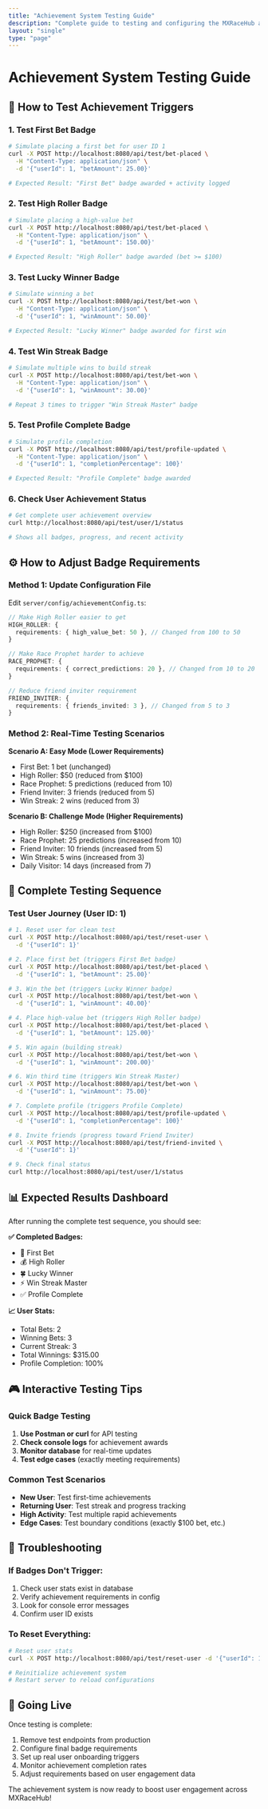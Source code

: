 ```yaml
---
title: "Achievement System Testing Guide"
description: "Complete guide to testing and configuring the MXRaceHub achievement system"
layout: "single"
type: "page"
---
```


# Achievement System Testing Guide

## 🎯 How to Test Achievement Triggers

### 1. **Test First Bet Badge**
```bash
# Simulate placing a first bet for user ID 1
curl -X POST http://localhost:8080/api/test/bet-placed \
  -H "Content-Type: application/json" \
  -d '{"userId": 1, "betAmount": 25.00}'

# Expected Result: "First Bet" badge awarded + activity logged
```

### 2. **Test High Roller Badge**
```bash
# Simulate placing a high-value bet
curl -X POST http://localhost:8080/api/test/bet-placed \
  -H "Content-Type: application/json" \
  -d '{"userId": 1, "betAmount": 150.00}'

# Expected Result: "High Roller" badge awarded (bet >= $100)
```

### 3. **Test Lucky Winner Badge**
```bash
# Simulate winning a bet
curl -X POST http://localhost:8080/api/test/bet-won \
  -H "Content-Type: application/json" \
  -d '{"userId": 1, "winAmount": 50.00}'

# Expected Result: "Lucky Winner" badge awarded for first win
```

### 4. **Test Win Streak Badge**
```bash
# Simulate multiple wins to build streak
curl -X POST http://localhost:8080/api/test/bet-won \
  -H "Content-Type: application/json" \
  -d '{"userId": 1, "winAmount": 30.00}'

# Repeat 3 times to trigger "Win Streak Master" badge
```

### 5. **Test Profile Complete Badge**
```bash
# Simulate profile completion
curl -X POST http://localhost:8080/api/test/profile-updated \
  -H "Content-Type: application/json" \
  -d '{"userId": 1, "completionPercentage": 100}'

# Expected Result: "Profile Complete" badge awarded
```

### 6. **Check User Achievement Status**
```bash
# Get complete user achievement overview
curl http://localhost:8080/api/test/user/1/status

# Shows all badges, progress, and recent activity
```

## ⚙️ How to Adjust Badge Requirements

### Method 1: Update Configuration File
Edit `server/config/achievementConfig.ts`:

```typescript
// Make High Roller easier to get
HIGH_ROLLER: {
  requirements: { high_value_bet: 50 }, // Changed from 100 to 50
}

// Make Race Prophet harder to achieve  
RACE_PROPHET: {
  requirements: { correct_predictions: 20 }, // Changed from 10 to 20
}

// Reduce friend inviter requirement
FRIEND_INVITER: {
  requirements: { friends_invited: 3 }, // Changed from 5 to 3
}
```

### Method 2: Real-Time Testing Scenarios

**Scenario A: Easy Mode (Lower Requirements)**
- First Bet: 1 bet (unchanged)
- High Roller: $50 (reduced from $100)
- Race Prophet: 5 predictions (reduced from 10)
- Friend Inviter: 3 friends (reduced from 5)
- Win Streak: 2 wins (reduced from 3)

**Scenario B: Challenge Mode (Higher Requirements)**
- High Roller: $250 (increased from $100)
- Race Prophet: 25 predictions (increased from 10)
- Friend Inviter: 10 friends (increased from 5)
- Win Streak: 5 wins (increased from 3)
- Daily Visitor: 14 days (increased from 7)

## 🧪 Complete Testing Sequence

### Test User Journey (User ID: 1)
```bash
# 1. Reset user for clean test
curl -X POST http://localhost:8080/api/test/reset-user \
  -d '{"userId": 1}'

# 2. Place first bet (triggers First Bet badge)
curl -X POST http://localhost:8080/api/test/bet-placed \
  -d '{"userId": 1, "betAmount": 25.00}'

# 3. Win the bet (triggers Lucky Winner badge)
curl -X POST http://localhost:8080/api/test/bet-won \
  -d '{"userId": 1, "winAmount": 40.00}'

# 4. Place high-value bet (triggers High Roller badge)
curl -X POST http://localhost:8080/api/test/bet-placed \
  -d '{"userId": 1, "betAmount": 125.00}'

# 5. Win again (building streak)
curl -X POST http://localhost:8080/api/test/bet-won \
  -d '{"userId": 1, "winAmount": 200.00}'

# 6. Win third time (triggers Win Streak Master)
curl -X POST http://localhost:8080/api/test/bet-won \
  -d '{"userId": 1, "winAmount": 75.00}'

# 7. Complete profile (triggers Profile Complete)
curl -X POST http://localhost:8080/api/test/profile-updated \
  -d '{"userId": 1, "completionPercentage": 100}'

# 8. Invite friends (progress toward Friend Inviter)
curl -X POST http://localhost:8080/api/test/friend-invited \
  -d '{"userId": 1}'

# 9. Check final status
curl http://localhost:8080/api/test/user/1/status
```

## 📊 Expected Results Dashboard

After running the complete test sequence, you should see:

**✅ Completed Badges:**
- 🎯 First Bet
- 💰 High Roller  
- 🍀 Lucky Winner
- ⚡ Win Streak Master
- ✅ Profile Complete

**📈 User Stats:**
- Total Bets: 2
- Winning Bets: 3
- Current Streak: 3
- Total Winnings: $315.00
- Profile Completion: 100%

## 🎮 Interactive Testing Tips

### Quick Badge Testing
1. **Use Postman or curl** for API testing
2. **Check console logs** for achievement awards
3. **Monitor database** for real-time updates
4. **Test edge cases** (exactly meeting requirements)

### Common Test Scenarios
- **New User**: Test first-time achievements
- **Returning User**: Test streak and progress tracking
- **High Activity**: Test multiple rapid achievements
- **Edge Cases**: Test boundary conditions (exactly $100 bet, etc.)

## 🔧 Troubleshooting

### If Badges Don't Trigger:
1. Check user stats exist in database
2. Verify achievement requirements in config
3. Look for console error messages
4. Confirm user ID exists

### To Reset Everything:
```bash
# Reset user stats
curl -X POST http://localhost:8080/api/test/reset-user -d '{"userId": 1}'

# Reinitialize achievement system
# Restart server to reload configurations
```

## 🚀 Going Live

Once testing is complete:
1. Remove test endpoints from production
2. Configure final badge requirements
3. Set up real user onboarding triggers
4. Monitor achievement completion rates
5. Adjust requirements based on user engagement data

The achievement system is now ready to boost user engagement across MXRaceHub!